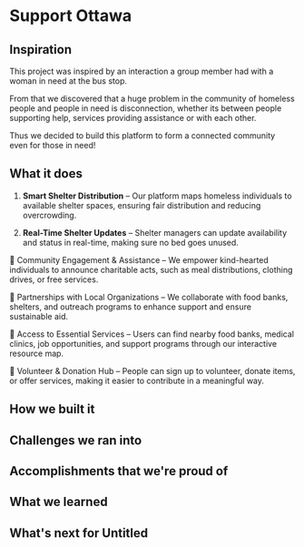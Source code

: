 # Support Ottawa
## Inspiration

This project was inspired by an interaction a group member had with a woman in need at the bus stop. 

From that we discovered that a huge problem in the community of homeless people and people in need is disconnection, whether its between people supporting help, services providing assistance or with each other.

Thus we decided to build this platform to form a connected community even for those in need! 

## What it does

1. **Smart Shelter Distribution** – Our platform maps homeless individuals to available shelter spaces, ensuring fair distribution and reducing overcrowding.

2. **Real-Time Shelter Updates** – Shelter managers can update availability and status in real-time, making sure no bed goes unused.

🔹 Community Engagement & Assistance – We empower kind-hearted individuals to announce charitable acts, such as meal distributions, clothing drives, or free services.

🔹 Partnerships with Local Organizations – We collaborate with food banks, shelters, and outreach programs to enhance support and ensure sustainable aid.

🔹 Access to Essential Services – Users can find nearby food banks, medical clinics, job opportunities, and support programs through our interactive resource map.

🔹 Volunteer & Donation Hub – People can sign up to volunteer, donate items, or offer services, making it easier to contribute in a meaningful way.

## How we built it

## Challenges we ran into

## Accomplishments that we're proud of

## What we learned

## What's next for Untitled
